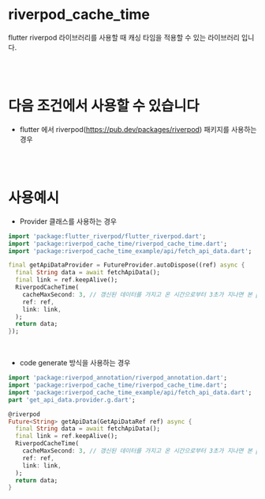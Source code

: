 # riverpod_cache_time
flutter riverpod 라이브러리를 사용할 때 캐싱 타임을 적용할 수 있는 라이브러리 입니다.

<br />
<br />

# 다음 조건에서 사용할 수 있습니다
- flutter 에서 riverpod(https://pub.dev/packages/riverpod) 패키지를 사용하는 경우

<br />
<br />

# 사용예시
* Provider 클래스를 사용하는 경우
```dart
import 'package:flutter_riverpod/flutter_riverpod.dart';
import 'package:riverpod_cache_time/riverpod_cache_time.dart';
import 'package:riverpod_cache_time_example/api/fetch_api_data.dart';

final getApiDataProvider = FutureProvider.autoDispose((ref) async {
  final String data = await fetchApiData();
  final link = ref.keepAlive();
  RiverpodCacheTime(
    cacheMaxSecond: 3, // 갱신된 데이터를 가지고 온 시간으로부터 3초가 지나면 본 provider 의 link.close() 가 호출됨!
    ref: ref,
    link: link,
  );
  return data;
});
```
<br />

* code generate 방식을 사용하는 경우
```dart
import 'package:riverpod_annotation/riverpod_annotation.dart';
import 'package:riverpod_cache_time/riverpod_cache_time.dart';
import 'package:riverpod_cache_time_example/api/fetch_api_data.dart';
part 'get_api_data.provider.g.dart';

@riverpod
Future<String> getApiData(GetApiDataRef ref) async {
  final String data = await fetchApiData();
  final link = ref.keepAlive();
  RiverpodCacheTime(
    cacheMaxSecond: 3, // 갱신된 데이터를 가지고 온 시간으로부터 3초가 지나면 본 provider 의 link.close() 가 호출됨!
    ref: ref,
    link: link,
  );
  return data;
}
```
<br />
